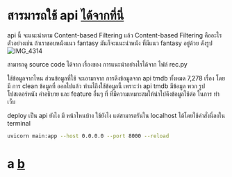 
# สารมารถใช้ api [ได้จากที่นี่](http://165.22.3.172:8000/docs)



api นี้ จะแนะนำตาม Content-based Filtering แล้ว Content-based Filtering คืออะไร ตัวอย่างเช่น 
ถ้าเราชอบหนังแนว fantasy มันก็จะแนะนำหนัง ที่มีแนว fantasy อยู่ด้วย ดังรูป
![IMG_4314](https://user-images.githubusercontent.com/98101484/201359971-6f942d75-f813-47ab-80c2-e0e6ced3f1de.JPG)

สามารถดู source code ได้จาก เรื่องของ การแนะนำอย่างไรได้จาก ไฟล์ rec.py


ใช้ข้อมูลจากไหน
ส่วนข้อมูลที่ใช้ จะเอามาจาก การดึงข้อมูลจาก api tmdb ทั้งหมด 7,278 เรื่อง 
โดยมี การ clean ข้อมูลที่ ออกไปแล้ว
ทำมไถึงใช้ข้อมูลนี้ 
เพราะว่า api tmdb มีข้อมูล พวก รูป โปสเตอร์หนัง คำอธิบาย และ feature อื่นๆ ที่
ที่มีความเหมาะสมให้นำไปดึงข้อมูลใช้ต่อ ในการ ทำเว็บ

 
 deploy เป็น api ยังไง มี หน้าไหนบ้าง
 ใช้ยังไง
แต่สามารถรันใน localhost ได้โดยใช้คำสั่งนี่ลงใน terminal
```bash
uvicorn main:app --host 0.0.0.0 --port 8000 --reload
```
 # a [b](http://165.22.3.172:8000/docs)
